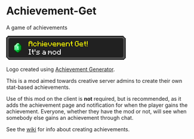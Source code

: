 # Achievement-Get
A game of achievements

![Achievement Get Logo](src/main/resources/achget_logo.png)

Logo created using [Achievement Generator](http://achievecraft.com/create.php).

This is a mod aimed towards creative server admins to create their own stat-based achievements.

Use of this mod on the client is **not** required, but is recommended, as it adds the achievement page and notification
for when the player gains the achievement. Everyone, whether they have the mod or not, will see when somebody else
gains an achievement through chat.

See the [wiki](https://github.com/killjoy1221/Achievement-Get/wiki/Config) for info about creating achievements.
